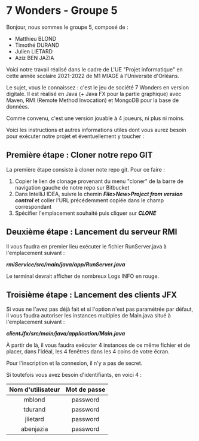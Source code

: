 # 7 Wonders - Groupe 5

Bonjour, nous sommes le groupe 5, composé de :
+ Matthieu BLOND
+ Timothé DURAND
+ Julien LIETARD
+ Aziz BEN JAZIA

Voici notre travail réalisé dans le cadre de L'UE "Projet informatique" en cette année scolaire 2021-2022 de M1 MIAGE à l'Université d'Orléans.

Le sujet, vous le connaissez : c'est le jeu de société 7 Wonders en version digitale.
Il est réalisé en Java (+ Java FX pour la partie graphique) avec Maven, RMI (Remote Method Invocation) et MongoDB pour la base de données.

Comme convenu, c'est une version jouable à 4 joueurs, ni plus ni moins.

Voici les instructions et autres informations utiles dont vous aurez besoin pour exécuter notre projet et éventuellement y toucher :

## Première étape : Cloner notre repo GIT

La première étape consiste à cloner note repo git. Pour ce faire :

1. Copier le lien de clonage provenant du menu "cloner" de la barre de navigation gauche de notre repo sur Bitbucket
2. Dans IntelliJ IDEA, suivre le chemin ***File>New>Project from version control*** et coller l'URL précédemment copiée dans le champ correspondant
3. Spécifier l'emplacement souhaité puis cliquer sur ***CLONE***

## Deuxième étape : Lancement du serveur RMI

Il vous faudra en premier lieu exécuter le fichier RunServer.java à l'emplacement suivant :

***rmiService/src/main/java/app/RunServer.java***

Le terminal devrait afficher de nombreux Logs INFO en rouge.

## Troisième étape : Lancement des clients JFX
Si vous ne l'avez pas déjà fait et si l'option n'est pas paramétrée par défaut, il vous faudra autoriser les instances multiples de Main.java situé à l'emplacement suivant :

***clientJfx/src/main/java/application/Main.java***

À partir de là, il vous faudra exécuter 4 instances de ce même fichier et de placer, dans l'idéal, les 4 fenêtres dans les 4 coins de votre écran.

Pour l'inscription et la connexion, il n'y a pas de secret.

Si toutefois vous avez besoin d'identifiants, en voici 4 :

|Nom d'utilisateur | Mot de passe |
|:----------------:|:------------:|
|      mblond      |   password   |
|     tdurand      |   password   |
|     jlietard     |   password   |
|    abenjazia     |   password   |


